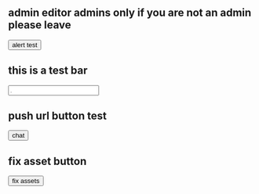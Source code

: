 ## admin editor admins only if you are not an admin please leave




<button type="button" onclick="alert('this is an alert')">alert test</button>



## this is a test bar 
<input class="form-control" id="siteEntry" placeholder="." data-toggle="tooltip">  



## push url button test
<button onclick="window.location.href='cbozeyboy199.github.io/chat/'">chat</button>


## fix asset button
<button onClick="window.location.reload();">fix assets</button>
